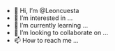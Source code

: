 - 👋 Hi, I’m @Leoncuesta
- 👀 I’m interested in ...
- 🌱 I’m currently learning ...
- 💞️ I’m looking to collaborate on ...
- 📫 How to reach me ...

<!---
Leoncuesta/Leoncuesta is a ✨ special ✨ repository because its `README.md` (this file) appears on your GitHub profile.
You can click the Preview link to take a look at your changes.
--->
